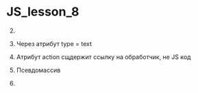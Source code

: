 # JS_lesson_8

2)
3) Через атрибут type = text <br>

5) Атрибут action сщдержит ссылку на обработчик, не JS код<br>
6) Псевдомассив<br>
7) 
